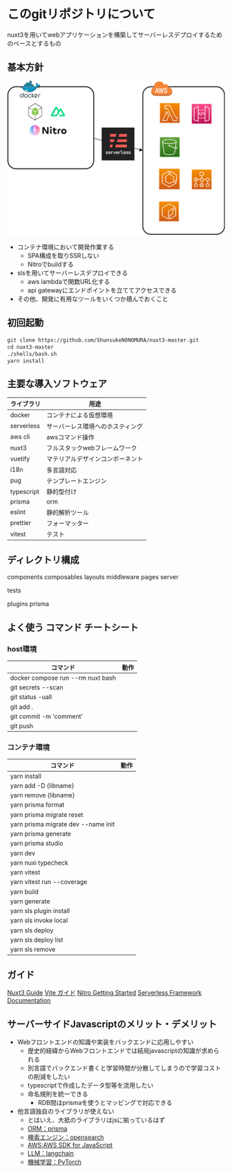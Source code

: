# このgitリポジトリについて
nuxt3を用いてwebアプリケーションを構築してサーバーレスデプロイするためのベースとするもの

## 基本方針
![](./00-introduction/servers.dio.png)

- コンテナ環境において開発作業する
    - SPA構成を取りSSRしない
    - Nitroでbuildする
- slsを用いてサーバーレスデプロイできる
    - aws lambdaで関数URL化する
    - api gatewayにエンドポイントを立ててアクセスできる
- その他、開発に有用なツールをいくつか積んでおくこと

## 初回起動
```
git clone https://github.com/ShunsukeNONOMURA/nuxt3-master.git
cd nuxt3-master
./shells/bash.sh
yarn install
```

## 主要な導入ソフトウェア
| ライブラリ | 用途                             |
| ---------- | -------------------------------- |
| docker     | コンテナによる仮想環境           |
| serverless | サーバーレス環境へのホスティング |
| aws cli    | awsコマンド操作                  |
| nuxt3      | フルスタックwebフレームワーク    |
| vuetify    | マテリアルデザインコンポーネント |
| i18n       | 多言語対応                       |
| pug        | テンプレートエンジン             |
| typescript | 静的型付け                       |
| prisma     | orm                              |
| eslint     | 静的解析ツール                   |
| prettier   | フォーマッター                   |
| vitest     | テスト                           |

## ディレクトリ構成
components
composables
layouts
middleware
pages
server

tests

plugins
prisma

## よく使う コマンド チートシート
### host環境
| コマンド                          | 動作 |
| --------------------------------- | ---- |
| docker compose run --rm nuxt bash |      |
| git secrets --scan                |      |
| git status -uall                  |      |
| git add .                         |      |
| git commit -m 'comment'           |      |
| git push                          |      |

### コンテナ環境
| コマンド                            | 動作 |
| ----------------------------------- | ---- |
| yarn install                        |      |
| yarn add -D {libname}               |      |
| yarn remove {libname}               |      |
| yarn prisma format                  |      |
| yarn prisma migrate reset           |      |
| yarn prisma migrate dev --name init |      |
| yarn prisma generate                |      |
| yarn prisma studio                  |      |
| yarn dev                            |      |
| yarn nuxi typecheck                 |      |
| yarn vitest                         |      |
| yarn vitest run --coverage          |      |
| yarn build                          |      |
| yarn generate                       |      |
| yarn sls plugin install             |      |
| yarn sls invoke local               |      |
| yarn sls deploy                     |      |
| yarn sls deploy list                |      |
| yarn sls remove                     |      |


## ガイド
[Nuxt3 Guide](https://nuxt.com/docs/guide)
[Vite ガイド](https://ja.vitejs.dev/guide/)
[Nitro Getting Started](https://nitro.unjs.io/guide/getting-started)
[Serverless Framework Documentation](https://www.serverless.com/framework/docs)

## サーバーサイドJavascriptのメリット・デメリット
- Webフロントエンドの知識や実装をバックエンドに応用しやすい
    - 歴史的経緯からWebフロントエンドでは結局javascriptの知識が求められる
    - 別言語でバックエンド書くと学習時間が分散してしまうので学習コストの削減をしたい
    - typescriptで作成したデータ型等を流用したい
    - 命名規則を統一できる
        - RDB間はprismaを使うとマッピングで対応できる
- 他言語独自のライブラリが使えない
    - とはいえ、大抵のライブラリはjsに揃っているはず
    - [ORM：prisma](https://www.prisma.io/)
    - [検索エンジン：opensearch](https://www.npmjs.com/package/@opensearch-project/opensearch)
    - [AWS:AWS SDK for JavaScript](https://aws.amazon.com/jp/sdk-for-javascript/)
    - [LLM：langchain](https://js.langchain.com/docs/get_started/installation)
    - [機械学習：PyTorch](https://pytorch.org/docs/stable/jit.html)
